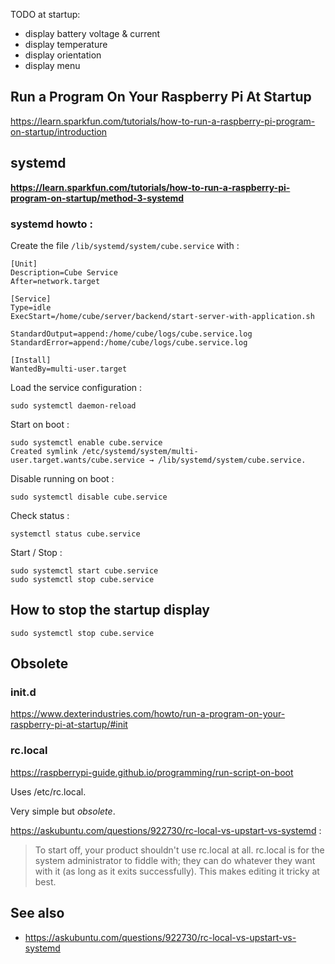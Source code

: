 TODO at startup:

- display battery voltage & current
- display temperature
- display orientation
- display menu


## Run a Program On Your Raspberry Pi At Startup

https://learn.sparkfun.com/tutorials/how-to-run-a-raspberry-pi-program-on-startup/introduction

## systemd

**https://learn.sparkfun.com/tutorials/how-to-run-a-raspberry-pi-program-on-startup/method-3-systemd**

### systemd howto : 

Create the file `/lib/systemd/system/cube.service` with : 

```
[Unit]
Description=Cube Service
After=network.target

[Service]
Type=idle
ExecStart=/home/cube/server/backend/start-server-with-application.sh

StandardOutput=append:/home/cube/logs/cube.service.log
StandardError=append:/home/cube/logs/cube.service.log

[Install]
WantedBy=multi-user.target
```

Load the service configuration : 

    sudo systemctl daemon-reload

Start on boot :

    sudo systemctl enable cube.service
    Created symlink /etc/systemd/system/multi-user.target.wants/cube.service → /lib/systemd/system/cube.service.

Disable running on boot : 

    sudo systemctl disable cube.service

Check status : 

    systemctl status cube.service

Start / Stop : 

    sudo systemctl start cube.service
    sudo systemctl stop cube.service

## How to stop the startup display 

    sudo systemctl stop cube.service



## Obsolete 

### init.d

https://www.dexterindustries.com/howto/run-a-program-on-your-raspberry-pi-at-startup/#init

### rc.local

https://raspberrypi-guide.github.io/programming/run-script-on-boot

Uses /etc/rc.local. 

Very simple but *obsolete*. 

https://askubuntu.com/questions/922730/rc-local-vs-upstart-vs-systemd : 

> To start off, your product shouldn't use rc.local at all. rc.local is for the system administrator to fiddle with; 
> they can do whatever they want with it (as long as it exits successfully). This makes editing it tricky at best.





## See also

- https://askubuntu.com/questions/922730/rc-local-vs-upstart-vs-systemd

